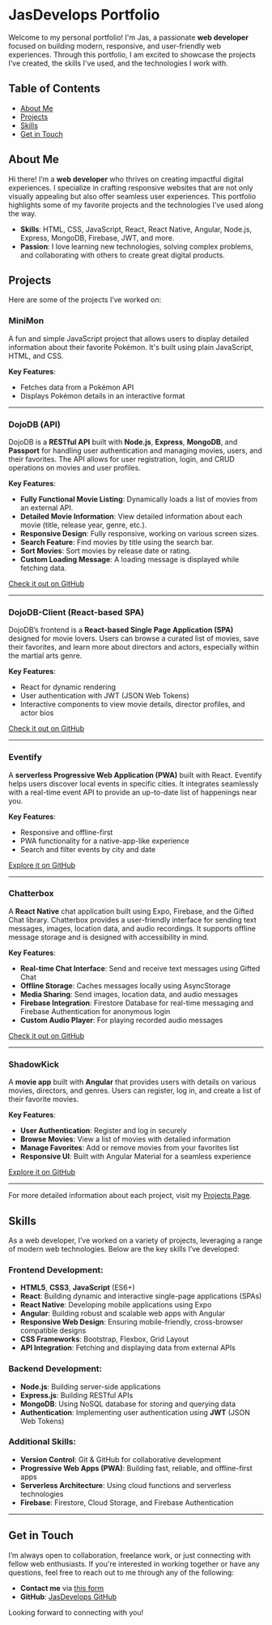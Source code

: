 # JasDevelops Portfolio

Welcome to my personal portfolio! I'm Jas, a passionate **web developer** focused on building modern, responsive, and user-friendly web experiences. Through this portfolio, I am excited to showcase the projects I’ve created, the skills I've used, and the technologies I work with.

## Table of Contents

- [About Me](#about-me)
- [Projects](#projects)
- [Skills](#skills)
- [Get in Touch](#get-in-touch)

## About Me

Hi there! I’m a **web developer** who thrives on creating impactful digital experiences. I specialize in crafting responsive websites that are not only visually appealing but also offer seamless user experiences. This portfolio highlights some of my favorite projects and the technologies I've used along the way.

- **Skills**: HTML, CSS, JavaScript, React, React Native, Angular, Node.js, Express, MongoDB, Firebase, JWT, and more.
- **Passion**: I love learning new technologies, solving complex problems, and collaborating with others to create great digital products.

## Projects

Here are some of the projects I’ve worked on:

### **MiniMon**

A fun and simple JavaScript project that allows users to display detailed information about their favorite Pokémon. It's built using plain JavaScript, HTML, and CSS.

**Key Features**:

- Fetches data from a Pokémon API
- Displays Pokémon details in an interactive format

---

### **DojoDB (API)**

DojoDB is a **RESTful API** built with **Node.js**, **Express**, **MongoDB**, and **Passport** for handling user authentication and managing movies, users, and their favorites. The API allows for user registration, login, and CRUD operations on movies and user profiles.

**Key Features**:

- **Fully Functional Movie Listing**: Dynamically loads a list of movies from an external API.
- **Detailed Movie Information**: View detailed information about each movie (title, release year, genre, etc.).
- **Responsive Design**: Fully responsive, working on various screen sizes.
- **Search Feature**: Find movies by title using the search bar.
- **Sort Movies**: Sort movies by release date or rating.
- **Custom Loading Message**: A loading message is displayed while fetching data.

[Check it out on GitHub](https://github.com/JasDevelops/DojoDB)

---

### **DojoDB-Client (React-based SPA)**

DojoDB’s frontend is a **React-based Single Page Application (SPA)** designed for movie lovers. Users can browse a curated list of movies, save their favorites, and learn more about directors and actors, especially within the martial arts genre.

**Key Features**:

- React for dynamic rendering
- User authentication with JWT (JSON Web Tokens)
- Interactive components to view movie details, director profiles, and actor bios

[Check it out on GitHub](https://github.com/JasDevelops/DojoDB-client)

---

### **Eventify**

A **serverless Progressive Web Application (PWA)** built with React. Eventify helps users discover local events in specific cities. It integrates seamlessly with a real-time event API to provide an up-to-date list of happenings near you.

**Key Features**:

- Responsive and offline-first
- PWA functionality for a native-app-like experience
- Search and filter events by city and date

[Explore it on GitHub](https://github.com/JasDevelops/eventify)

---

### **Chatterbox**

A **React Native** chat application built using Expo, Firebase, and the Gifted Chat library. Chatterbox provides a user-friendly interface for sending text messages, images, location data, and audio recordings. It supports offline message storage and is designed with accessibility in mind.

**Key Features**:

- **Real-time Chat Interface**: Send and receive text messages using Gifted Chat
- **Offline Storage**: Caches messages locally using AsyncStorage
- **Media Sharing**: Send images, location data, and audio messages
- **Firebase Integration**: Firestore Database for real-time messaging and Firebase Authentication for anonymous login
- **Custom Audio Player**: For playing recorded audio messages

[Check it out on GitHub](https://github.com/JasDevelops/Chatterbox)

---

### **ShadowKick**

A **movie app** built with **Angular** that provides users with details on various movies, directors, and genres. Users can register, log in, and create a list of their favorite movies.

**Key Features**:

- **User Authentication**: Register and log in securely
- **Browse Movies**: View a list of movies with detailed information
- **Manage Favorites**: Add or remove movies from your favorites list
- **Responsive UI**: Built with Angular Material for a seamless experience

[Explore it on GitHub](https://github.com/JasDevelops/ShadowKick)

---

For more detailed information about each project, visit my [Projects Page](https://jasdevelops.github.io/myportfolio/projects.html).

## Skills

As a web developer, I’ve worked on a variety of projects, leveraging a range of modern web technologies. Below are the key skills I’ve developed:

### Frontend Development:

- **HTML5**, **CSS3**, **JavaScript** (ES6+)
- **React**: Building dynamic and interactive single-page applications (SPAs)
- **React Native**: Developing mobile applications using Expo
- **Angular**: Building robust and scalable web apps with Angular
- **Responsive Web Design**: Ensuring mobile-friendly, cross-browser compatible designs
- **CSS Frameworks**: Bootstrap, Flexbox, Grid Layout
- **API Integration**: Fetching and displaying data from external APIs

### Backend Development:

- **Node.js**: Building server-side applications
- **Express.js**: Building RESTful APIs
- **MongoDB**: Using NoSQL database for storing and querying data
- **Authentication**: Implementing user authentication using **JWT** (JSON Web Tokens)

### Additional Skills:

- **Version Control**: Git & GitHub for collaborative development
- **Progressive Web Apps (PWA)**: Building fast, reliable, and offline-first apps
- **Serverless Architecture**: Using cloud functions and serverless technologies
- **Firebase**: Firestore, Cloud Storage, and Firebase Authentication

---

## Get in Touch

I’m always open to collaboration, freelance work, or just connecting with fellow web enthusiasts. If you're interested in working together or have any questions, feel free to reach out to me through any of the following:

- **Contact me** via [this form](https://forms.gle/exAVJhF2Rdyg9SEp7)
- **GitHub**: [JasDevelops GitHub](https://github.com/JasDevelops)

Looking forward to connecting with you!
